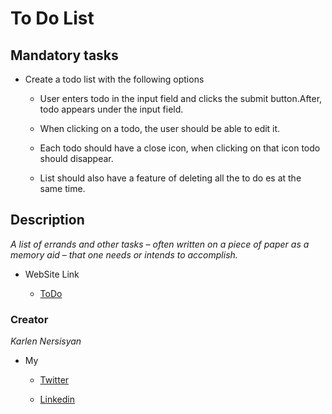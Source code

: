 # To Do List

## Mandatory tasks


* Create a todo list with the following options

    * User enters todo in the input field and clicks the submit button.After,
todo appears under the input field.

    * When clicking on a todo, the user should be able to edit it.

    * Each todo should have a close icon, when clicking on that icon todo
should disappear.

    * List should also have a feature of deleting all the to do es at the same
time.


## Description

_A list of errands and other tasks – often written on a piece of paper as a memory aid – that one needs or intends to accomplish._


* WebSite Link

    * [ToDo]()

### Creator
_Karlen Nersisyan_

* My

    * [Twitter](https://twitter.com/nersisyan_karl)

    * [Linkedin](https://www.linkedin.com/in/karlen-nersisyan/)
